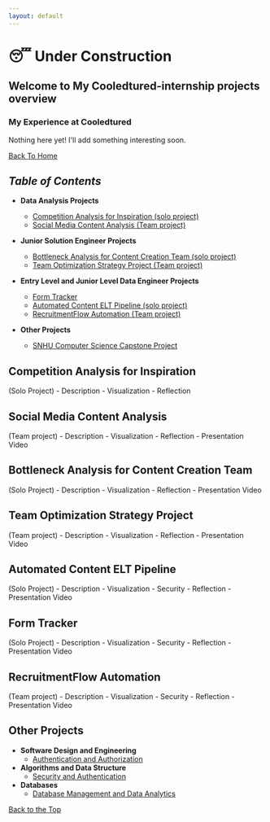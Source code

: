 ```yaml
---
layout: default
---
```


# 😴 Under Construction
## Welcome to My Cooledtured-internship projects overview
### My Experience at Cooledtured

Nothing here yet! I'll add something interesting soon.

[Back To Home](./)

## _Table of Contents_
- **Data Analysis Projects**  
    - [Competition Analysis for Inspiration (solo project) ](#competition-analysis-for-inspiration)
    - [Social Media Content Analysis (Team project)](#social-media-content-analysis)
  
- **Junior Solution Engineer Projects**  
    - [Bottleneck Analysis for Content Creation Team (solo project)](#bottleneck-analysis-for-content-creation-team)
    - [Team Optimization Strategy Project (Team project)](#team-optimization-strategy-project) 

- **Entry Level and Junior Level Data Engineer Projects**  
    - [Form Tracker](#form-tracker (solo project))
    - [Automated Content ELT Pipeline (solo project)](#automated-content-elt-pipeline)
    - [RecruitmentFlow Automation (Team project)](#recruitmentflow-automation)         
- **Other Projects**
    - [SNHU Computer Science Capstone Project](./cs-capstone.html)


## Competition Analysis for Inspiration
(Solo Project)
    - Description 
    - Visualization
    - Reflection
## Social Media Content Analysis
(Team project)
    - Description 
    - Visualization
    - Reflection
    - Presentation Video    
## Bottleneck Analysis for Content Creation Team
(Solo Project)
    - Description 
    - Visualization
    - Reflection
    - Presentation Video   
## Team Optimization Strategy Project
(Team project)
    - Description 
    - Visualization
    - Reflection
    - Presentation Video   
## Automated Content ELT Pipeline
(Solo Project)
    - Description 
    - Visualization
    - Security
    - Reflection
    - Presentation Video   
## Form Tracker
(Solo Project)
    - Description 
    - Visualization
    - Security
    - Reflection
    - Presentation Video   
## RecruitmentFlow Automation
(Team project)
    - Description 
    - Visualization
    - Security
    - Reflection
    - Presentation Video   
## Other Projects
- **Software Design and Engineering**
    - [Authentication and Authorization](./cs-capstone.html#enhancement-1-software-design-and-engineering)  
- **Algorithms and Data Structure**
    - [Security and Authentication](./cs-capstone.html#enhancement-2-algorithms-and-data-structure)  
- **Databases** 
    - [Database Management and Data Analytics](./cs-capstone.html#enhancement-3-databases) 

[Back to the Top](./cooledtured-internship.html)     